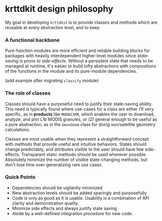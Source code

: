 # krttdkit design philosophy

My goal in developing `krttdkit` is to provide classes and methods
which are reusable at every abstraction level, and to keep

### A functional backbone

Pure-function modules are more efficient and reliable building
blocks for packages with heavily interdependent higher-level
modules since _state-saving is prone to side-effects_. Without
a persistent state that needs to be managed at runtime, it's
easier to build lofty abstractions with compositions of the functions
in the module and its pure-module dependencies.

(add example after migrating `classify` module)

### The role of classes

Classes should have a purposeful need to justify their state-saving
ability. This need is typically found where use-cases for a class are
either *(1)* very specific, as in __products__ like `MOD021KM`, which
enables the user to download, analyze, and plot L1b MODIS granules,
or *(2)* general enough to be useful as a pure abstraction, as in the
`GeosGeom` class for doing sun/satellite geometry calculations.

Classes are most usable when they represent a straightforward
concept with methods that provide useful and intuitive behaviors.
States should change predictably, and attributes visible to the
user should have few side-effects. Transparent static methods should
be used wherever possible. Absolutely minimize the number of visible
state-changing methods, but don't lose time over-generalizing rare
use cases.

### Quick Points
 - Dependencies should be vigilantly minimized
 - New abstraction levels should be added sparingly and purposefully
 - Code is only as good as it is usable. Usability is a combination
   of API clarity and demonstration quality.
 - Minimize side effects and always justify state saving
 - Abide by a well-defined integration procedure for new code.
